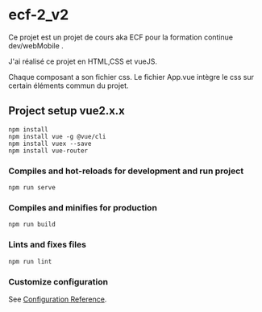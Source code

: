 # ecf-2_v2
Ce projet est un projet de cours aka ECF pour la formation continue dev/webMobile .

J'ai réalisé ce projet en HTML,CSS et vueJS.

Chaque composant a son fichier css.
Le fichier App.vue intègre le css sur certain éléments commun du projet.
## Project setup vue2.x.x  
```
npm install
npm install vue -g @vue/cli
npm install vuex --save
npm install vue-router
```

### Compiles and hot-reloads for development and run project
```
npm run serve
```

### Compiles and minifies for production
```
npm run build
```

### Lints and fixes files
```
npm run lint
```

### Customize configuration
See [Configuration Reference](https://cli.vuejs.org/config/).
